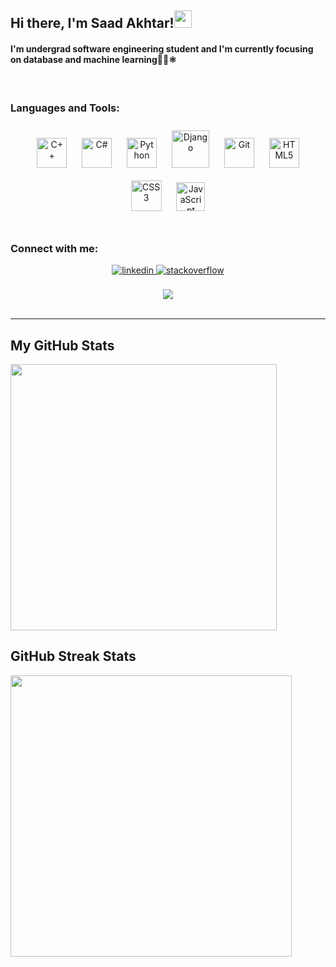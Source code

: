 ## **Hi there, I'm Saad Akhtar!<img src="https://media.giphy.com/media/hvRJCLFzcasrR4ia7z/giphy.gif" width="28">**

#### <div align="left">I'm undergrad software engineering student and I'm currently focusing on database and machine learning👨‍💻⚛️</div>  
 
<br/>  

### Languages and Tools:  
<div align="center">  
<img style="margin: 10px" src="https://profilinator.rishav.dev/skills-assets/cplusplus-original.svg" alt="C++" height="48" />  
<img style="margin: 10px" src="https://profilinator.rishav.dev/skills-assets/csharp-original.svg" alt="C#" height="48" />  
<img style="margin: 10px" src="https://profilinator.rishav.dev/skills-assets/python-original.svg" alt="Python" height="48" />
<img style="margin: 10px" src="https://profilinator.rishav.dev/skills-assets/django-original.svg" alt="Django" height="60" />  
<img style="margin: 10px" src="https://profilinator.rishav.dev/skills-assets/git-scm-icon.svg" alt="Git" height="48" />  
<img style="margin: 10px" src="https://profilinator.rishav.dev/skills-assets/html5-original-wordmark.svg" alt="HTML5" height="48" />  
<img style="margin: 10px" src="https://profilinator.rishav.dev/skills-assets/css3-original-wordmark.svg" alt="CSS3" height="49" />  
<img style="margin: 10px" src="https://profilinator.rishav.dev/skills-assets/javascript-original.svg" alt="JavaScript" height="46" />
</div>  

<br/>  

### Connect with me:  
<div align="center">
 
<a href="https://linkedin.com/in/saad-akhtar-72247212b" target="_blank">
<img src=https://img.shields.io/badge/linkedin-%231E77B5.svg?&style=for-the-badge&logo=linkedin&logoColor=white alt=linkedin style="margin-bottom: 5px;" />
</a>  
 
<a href="https://stackoverflow.com/users/19585638/m-saad-akhtar" target="_blank">
<img src=https://img.shields.io/badge/stackoverflow-%23F28032.svg?&style=for-the-badge&logo=stackoverflow&logoColor=white alt=stackoverflow style="margin-bottom: 5px;" />
</a>

</div>  

<br/>  

<div align="center">
<img src="https://komarev.com/ghpvc/?username=Saad-Chaudhry&&style=flat-square" align="center" />
</div>  

<br/>  

___
<h2 align="left">My GitHub Stats</h2>

<p align="left">
<img width="426px" src="https://github-readme-stats.vercel.app/api?username=Saad-Chaudhry" />

</p>

<h2 align="left">GitHub Streak Stats </h2>
<p align="left">
<img width="450px" src="https://github-readme-streak-stats.herokuapp.com/?user=Saad-Chaudhry&show_icons=true&theme=tokyoday&hide_border=true&bg_color=E8FFED" />
</p>



